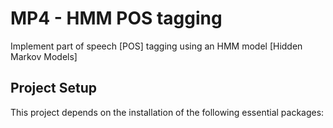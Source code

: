 # MP4 - HMM POS tagging

Implement part of speech [POS] tagging using an HMM model [Hidden Markov Models]

## Project Setup
This project depends on the installation of the following essential packages: